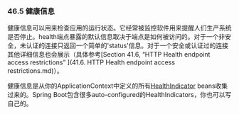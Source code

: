 ### 46.5 健康信息

健康信息可以用来检查应用的运行状态。它经常被监控软件用来提醒人们生产系统是否停止。health端点暴露的默认信息取决于端点是如何被访问的。对于一个非安全，未认证的连接只返回一个简单的'status'信息。对于一个安全或认证过的连接其他详细信息也会展示（具体参考[Section 41.6, “HTTP Health endpoint access restrictions” ](41.6. HTTP Health endpoint access restrictions.md)）。

健康信息是从你的ApplicationContext中定义的所有[HealthIndicator](http://github.com/spring-projects/spring-boot/tree/master/spring-boot-actuator/src/main/java/org/springframework/boot/actuate/health/HealthIndicator.java) beans收集过来的。Spring Boot包含很多auto-configured的HealthIndicators，你也可以写自己的。
